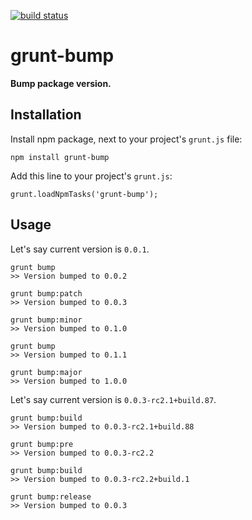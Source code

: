 [![build status](https://secure.travis-ci.org/vojtajina/grunt-bump.png)](http://travis-ci.org/vojtajina/grunt-bump)
# grunt-bump

**Bump package version.**

## Installation

Install npm package, next to your project's `grunt.js` file:

    npm install grunt-bump

Add this line to your project's `grunt.js`:

    grunt.loadNpmTasks('grunt-bump');


## Usage

Let's say current version is `0.0.1`.

````
grunt bump
>> Version bumped to 0.0.2

grunt bump:patch
>> Version bumped to 0.0.3

grunt bump:minor
>> Version bumped to 0.1.0

grunt bump
>> Version bumped to 0.1.1

grunt bump:major
>> Version bumped to 1.0.0
````

Let's say current version is `0.0.3-rc2.1+build.87`.

````
grunt bump:build
>> Version bumped to 0.0.3-rc2.1+build.88

grunt bump:pre
>> Version bumped to 0.0.3-rc2.2

grunt bump:build
>> Version bumped to 0.0.3-rc2.2+build.1

grunt bump:release
>> Version bumped to 0.0.3
````